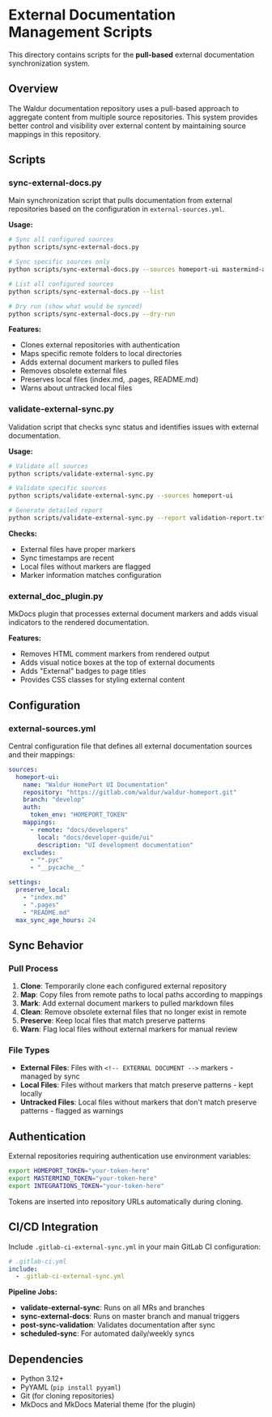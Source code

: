 # External Documentation Management Scripts

This directory contains scripts for the **pull-based** external documentation synchronization system.

## Overview

The Waldur documentation repository uses a pull-based approach to aggregate content from multiple source repositories. This system provides better control and visibility over external content by maintaining source mappings in this repository.

## Scripts

### sync-external-docs.py

Main synchronization script that pulls documentation from external repositories based on the configuration in `external-sources.yml`.

**Usage:**
```bash
# Sync all configured sources
python scripts/sync-external-docs.py

# Sync specific sources only
python scripts/sync-external-docs.py --sources homeport-ui mastermind-api

# List all configured sources
python scripts/sync-external-docs.py --list

# Dry run (show what would be synced)
python scripts/sync-external-docs.py --dry-run
```

**Features:**
- Clones external repositories with authentication
- Maps specific remote folders to local directories
- Adds external document markers to pulled files
- Removes obsolete external files
- Preserves local files (index.md, .pages, README.md)
- Warns about untracked local files

### validate-external-sync.py

Validation script that checks sync status and identifies issues with external documentation.

**Usage:**
```bash
# Validate all sources
python scripts/validate-external-sync.py

# Validate specific sources
python scripts/validate-external-sync.py --sources homeport-ui

# Generate detailed report
python scripts/validate-external-sync.py --report validation-report.txt
```

**Checks:**
- External files have proper markers
- Sync timestamps are recent
- Local files without markers are flagged
- Marker information matches configuration

### external_doc_plugin.py

MkDocs plugin that processes external document markers and adds visual indicators to the rendered documentation.

**Features:**
- Removes HTML comment markers from rendered output
- Adds visual notice boxes at the top of external documents
- Adds "External" badges to page titles
- Provides CSS classes for styling external content

## Configuration

### external-sources.yml

Central configuration file that defines all external documentation sources and their mappings:

```yaml
sources:
  homeport-ui:
    name: "Waldur HomePort UI Documentation"
    repository: "https://gitlab.com/waldur/waldur-homeport.git"
    branch: "develop"
    auth:
      token_env: "HOMEPORT_TOKEN"
    mappings:
      - remote: "docs/developers"
        local: "docs/developer-guide/ui"
        description: "UI development documentation"
    excludes:
      - "*.pyc"
      - "__pycache__"

settings:
  preserve_local:
    - "index.md"
    - ".pages" 
    - "README.md"
  max_sync_age_hours: 24
```

## Sync Behavior

### Pull Process
1. **Clone**: Temporarily clone each configured external repository
2. **Map**: Copy files from remote paths to local paths according to mappings
3. **Mark**: Add external document markers to pulled markdown files
4. **Clean**: Remove obsolete external files that no longer exist in remote
5. **Preserve**: Keep local files that match preserve patterns
6. **Warn**: Flag local files without external markers for manual review

### File Types
- **External Files**: Files with `<!-- EXTERNAL DOCUMENT -->` markers - managed by sync
- **Local Files**: Files without markers that match preserve patterns - kept locally
- **Untracked Files**: Local files without markers that don't match preserve patterns - flagged as warnings

## Authentication

External repositories requiring authentication use environment variables:

```bash
export HOMEPORT_TOKEN="your-token-here"
export MASTERMIND_TOKEN="your-token-here"
export INTEGRATIONS_TOKEN="your-token-here"
```

Tokens are inserted into repository URLs automatically during cloning.

## CI/CD Integration

Include `.gitlab-ci-external-sync.yml` in your main GitLab CI configuration:

```yaml
# .gitlab-ci.yml
include:
  - .gitlab-ci-external-sync.yml
```

**Pipeline Jobs:**
- **validate-external-sync**: Runs on all MRs and branches
- **sync-external-docs**: Runs on master branch and manual triggers
- **post-sync-validation**: Validates documentation after sync
- **scheduled-sync**: For automated daily/weekly syncs

## Dependencies

- Python 3.12+
- PyYAML (`pip install pyyaml`)
- Git (for cloning repositories)
- MkDocs and MkDocs Material theme (for the plugin)